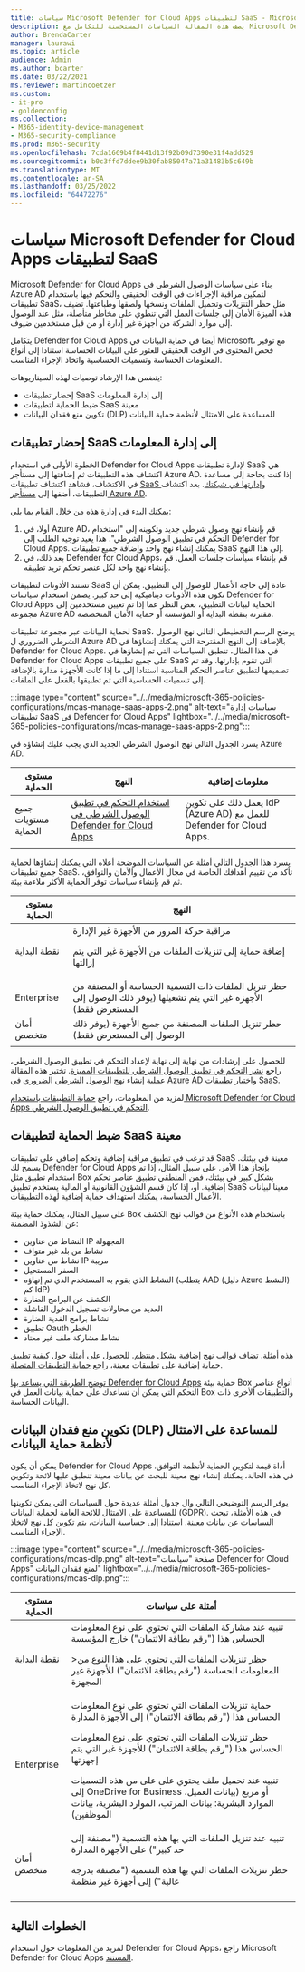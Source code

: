 ```yaml
---
title: سياسات Microsoft Defender for Cloud Apps لتطبيقات SaaS - Microsoft 365 Enterprise | Microsoft Docs
description: يصف هذه المقالة السياسات المستحسنة للتكامل مع Microsoft Defender for Cloud Apps.
author: BrendaCarter
manager: laurawi
ms.topic: article
audience: Admin
ms.author: bcarter
ms.date: 03/22/2021
ms.reviewer: martincoetzer
ms.custom:
- it-pro
- goldenconfig
ms.collection:
- M365-identity-device-management
- M365-security-compliance
ms.prod: m365-security
ms.openlocfilehash: 7cda1669b4f8441d13f92b09d7390e31f4add529
ms.sourcegitcommit: b0c3ffd7ddee9b30fab85047a71a31483b5c649b
ms.translationtype: MT
ms.contentlocale: ar-SA
ms.lasthandoff: 03/25/2022
ms.locfileid: "64472276"
---
```

# <a name="recommended-microsoft-defender-for-cloud-apps-policies-for-saas-apps"></a>سياسات Microsoft Defender for Cloud Apps لتطبيقات SaaS

Microsoft Defender for Cloud Apps بناء على سياسات الوصول الشرطي في Azure AD لتمكين مراقبة الإجراءات في الوقت الحقيقي والتحكم فيها باستخدام تطبيقات SaaS، مثل حظر التنزيلات وتحميل الملفات ونسخها ولصقها وطباعتها. تضيف هذه الميزة الأمان إلى جلسات العمل التي تنطوي على مخاطر متأصلة، مثل عند الوصول إلى موارد الشركة من أجهزة غير إدارة أو من قبل مستخدمين ضيوف.

يتكامل Defender for Cloud Apps أيضا في حماية البيانات في Microsoft، مع توفير فحص المحتوى في الوقت الحقيقي للعثور على البيانات الحساسة استنادا إلى أنواع المعلومات الحساسة وتسميات الحساسية واتخاذ الإجراء المناسب.

يتضمن هذا الإرشاد توصيات لهذه السيناريوهات:

- إحضار تطبيقات SaaS إلى إدارة المعلومات
- ضبط الحماية لتطبيقات SaaS معينة
- تكوين منع فقدان البيانات (DLP) للمساعدة على الامتثال لأنظمة حماية البيانات

## <a name="bring-saas-apps-into-it-management"></a>إحضار تطبيقات SaaS إلى إدارة المعلومات

الخطوة الأولى في استخدام Defender for Cloud Apps لإدارة تطبيقات SaaS هي اكتشاف هذه التطبيقات ثم إضافتها إلى مستأجر Azure AD. إذا كنت بحاجة إلى مساعدة في الاكتشاف، فشاهد اكتشاف تطبيقات [SaaS وإدارتها في شبكتك](/cloud-app-security/tutorial-shadow-it). بعد اكتشاف التطبيقات، أضفها إلى [مستأجر Azure AD](/azure/active-directory/manage-apps/add-application-portal).

يمكنك البدء في إدارة هذه من خلال القيام بما يلي:

1. أولا، في Azure AD، قم بإنشاء نهج وصول شرطي جديد وتكوينه إلى "استخدام التحكم في تطبيق الوصول الشرطي". هذا يعيد توجيه الطلب إلى Defender for Cloud Apps. يمكنك إنشاء نهج واحد وإضافة جميع تطبيقات SaaS إلى هذا النهج.
1. بعد ذلك، في Defender for Cloud Apps، قم بإنشاء سياسات جلسات العمل. قم بإنشاء نهج واحد لكل عنصر تحكم تريد تطبيقه.

تستند الأذونات لتطبيقات SaaS عادة إلى حاجة الأعمال للوصول إلى التطبيق. يمكن أن تكون هذه الأذونات ديناميكية إلى حد كبير. يضمن استخدام سياسات Defender for Cloud Apps الحماية لبيانات التطبيق، بغض النظر عما إذا تم تعيين مستخدمين إلى مجموعة Azure AD مقترنة بنقطة البداية أو المؤسسة أو حماية الأمان المتخصصة.

لحماية البيانات عبر مجموعة تطبيقات SaaS، يوضح الرسم التخطيطي التالي نهج الوصول الشرطي الضروري ل Azure AD بالإضافة إلى النهج المقترحة التي يمكنك إنشاؤها في Defender for Cloud Apps. في هذا المثال، تنطبق السياسات التي تم إنشاؤها في Defender for Cloud Apps على جميع تطبيقات SaaS التي تقوم بإدارتها. وقد تم تصميمها لتطبيق عناصر التحكم المناسبة استنادا إلى ما إذا كانت الأجهزة مدارة بالإضافة إلى تسميات الحساسية التي تم تطبيقها بالفعل على الملفات.

:::image type="content" source="../../media/microsoft-365-policies-configurations/mcas-manage-saas-apps-2.png" alt-text="سياسات إدارة تطبيقات SaaS في Defender for Cloud Apps" lightbox="../../media/microsoft-365-policies-configurations/mcas-manage-saas-apps-2.png":::

يسرد الجدول التالي نهج الوصول الشرطي الجديد الذي يجب عليك إنشاؤه في Azure AD.

|مستوى الحماية|النهج|معلومات إضافية|
|---|---|---|
|جميع مستويات الحماية|[استخدام التحكم في تطبيق الوصول الشرطي في Defender for Cloud Apps](/cloud-app-security/proxy-deployment-aad#configure-integration-with-azure-ad)|يعمل ذلك على تكوين IdP (Azure AD) للعمل مع Defender for Cloud Apps.|
||||

يسرد هذا الجدول التالي أمثلة عن السياسات الموضحة أعلاه التي يمكنك إنشاؤها لحماية جميع تطبيقات SaaS. تأكد من تقييم أهدافك الخاصة في مجال الأعمال والأمان والتوافق، ثم قم بإنشاء سياسات توفر الحماية الأكثر ملاءمة بيئة.

|مستوى الحماية|النهج|
|---|---|
|نقطة البداية|مراقبة حركة المرور من الأجهزة غير الإدارة <p> إضافة حماية إلى تنزيلات الملفات من الأجهزة غير التي يتم إزالتها|
|Enterprise|حظر تنزيل الملفات ذات التسمية الحساسة أو المصنفة من الأجهزة غير التي يتم تشغيلها (يوفر ذلك الوصول إلى المستعرض فقط)|
|أمان متخصص|حظر تنزيل الملفات المصنفة من جميع الأجهزة (يوفر ذلك الوصول إلى المستعرض فقط)|
|||

للحصول على إرشادات من نهاية إلى نهاية لإعداد التحكم في تطبيق الوصول الشرطي، راجع [نشر التحكم في تطبيق الوصول الشرطي للتطبيقات المميزة](/cloud-app-security/proxy-deployment-aad). تختبر هذه المقالة عملية إنشاء نهج الوصول الشرطي الضروري في Azure AD واختبار تطبيقات SaaS.

لمزيد من المعلومات، راجع [حماية التطبيقات باستخدام Microsoft Defender for Cloud Apps التحكم في تطبيق الوصول الشرطي](/cloud-app-security/proxy-intro-aad).

## <a name="tune-protection-for-specific-saas-apps"></a>ضبط الحماية لتطبيقات SaaS معينة

قد ترغب في تطبيق مراقبة إضافية وتحكم إضافي على تطبيقات SaaS معينة في بيئتك. يسمح لك Defender for Cloud Apps بإنجاز هذا الأمر. على سبيل المثال، إذا تم استخدام تطبيق مثل Box بشكل كبير في بيئتك، فمن المنطقي تطبيق عناصر تحكم إضافية. أو، إذا كان قسم الشؤون القانونية أو المالية يستخدم تطبيق SaaS معينا لبيانات الأعمال الحساسة، يمكنك استهداف حماية إضافية لهذه التطبيقات.

على سبيل المثال، يمكنك حماية بيئة Box باستخدام هذه الأنواع من قوالب نهج الكشف عن الشذوذ المضمنة:

- النشاط من عناوين IP المجهولة
- نشاط من بلد غير متواف
- نشاط من عناوين IP مريبة
- السفر المستحيل
- النشاط الذي يقوم به المستخدم الذي تم إنهاؤه (يتطلب AAD (دليل Azure النشط) كم IdP)
- الكشف عن البرامج الضارة
- العديد من محاولات تسجيل الدخول الفاشلة
- نشاط برامج الفدية الضارة
- تطبيق Oauth الخطر
- نشاط مشاركة ملف غير معتاد

هذه أمثلة. تضاف قوالب نهج إضافية بشكل منتظم. للحصول على أمثلة حول كيفية تطبيق حماية إضافية على تطبيقات معينة، راجع [حماية التطبيقات المتصلة](/cloud-app-security/protect-connected-apps).

[توضح الطريقة التي يساعد بها Defender for Cloud Apps](/cloud-app-security/protect-box) حماية بيئة Box أنواع عناصر التحكم التي يمكن أن تساعدك على حماية بيانات العمل في Box والتطبيقات الأخرى ذات البيانات الحساسة.

## <a name="configure-data-loss-prevention-dlp-to-help-comply-with-data-protection-regulations"></a>تكوين منع فقدان البيانات (DLP) للمساعدة على الامتثال لأنظمة حماية البيانات

يمكن أن يكون Defender for Cloud Apps أداة قيمة لتكوين الحماية لأنظمة التوافق. في هذه الحالة، يمكنك إنشاء نهج معينة للبحث عن بيانات معينة تنطبق عليها لائحة وتكوين كل نهج لاتخاذ الإجراء المناسب.

يوفر الرسم التوضيحي التالي وال جدول أمثلة عديدة حول السياسات التي يمكن تكوينها للمساعدة على الامتثال للائحة العامة لحماية البيانات (GDPR). في هذه الأمثلة، تبحث السياسات عن بيانات معينة. استنادا إلى حساسية البيانات، يتم تكوين كل نهج لاتخاذ الإجراء المناسب.

:::image type="content" source="../../media/microsoft-365-policies-configurations/mcas-dlp.png" alt-text="صفحة &quot;سياسات Defender for Cloud Apps&quot; لمنع فقدان البيانات" lightbox="../../media/microsoft-365-policies-configurations/mcas-dlp.png":::

|مستوى الحماية|أمثلة على سياسات|
|---|---|
|نقطة البداية|تنبيه عند مشاركة الملفات التي تحتوي على نوع المعلومات الحساس هذا ("رقم بطاقة الائتمان") خارج المؤسسة <p> >حظر تنزيلات الملفات التي تحتوي على هذا النوع من المعلومات الحساسة ("رقم بطاقة الائتمان") للأجهزة غير المجهزة|
|Enterprise|حماية تنزيلات الملفات التي تحتوي على نوع المعلومات الحساس هذا ("رقم بطاقة الائتمان") إلى الأجهزة المدارة <p> حظر تنزيلات الملفات التي تحتوي على نوع المعلومات الحساس هذا ("رقم بطاقة الائتمان") للأجهزة غير التي يتم إجهزتها <p> تنبيه عند تحميل ملف يحتوي على على من هذه التسميات إلى OneDrive for Business أو مربع (بيانات العميل، الموارد البشرية: بيانات المرتب، الموارد البشرية، بيانات الموظفين)|
|أمان متخصص|تنبيه عند تنزيل الملفات التي بها هذه التسمية ("مصنفة إلى حد كبير") على الأجهزة المدارة <p> حظر تنزيلات الملفات التي بها هذه التسمية ("مصنفة بدرجة عالية") إلى أجهزة غير منظمة|
|||

## <a name="next-steps"></a>الخطوات التالية

لمزيد من المعلومات حول استخدام Defender for Cloud Apps، راجع Microsoft Defender for Cloud Apps [المستند](//cloud-app-security/).
